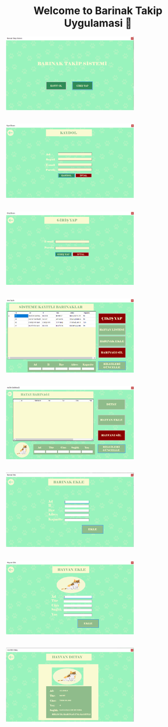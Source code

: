 <h1 align="center"> Welcome to Barinak Takip Uygulamasi 👋</h1>

<img src="https://github.com/zehratok/barinak-takip-programi/blob/main/BarinakTakip/images/baslangic.png" width="350">&nbsp;&nbsp;&nbsp;&nbsp;&nbsp;&nbsp;&nbsp;&nbsp;&nbsp;&nbsp; <br> <br><br> 
<img src="https://github.com/zehratok/barinak-takip-programi/blob/main/BarinakTakip/images/kayit.png" width="350">&nbsp;&nbsp;&nbsp;&nbsp;&nbsp;&nbsp;&nbsp;&nbsp;&nbsp;&nbsp;<br> <br> <br> 
<img src="https://github.com/zehratok/barinak-takip-programi/blob/main/BarinakTakip/images/giris.png" width="350">&nbsp;&nbsp;&nbsp;&nbsp;&nbsp;&nbsp;&nbsp;&nbsp;&nbsp;&nbsp; <br> <br> <br>
<img src="https://github.com/zehratok/barinak-takip-programi/blob/main/BarinakTakip/images/anaSayfa.png" width="350">&nbsp;&nbsp;&nbsp;&nbsp;&nbsp;&nbsp;&nbsp;&nbsp;&nbsp;&nbsp; <br> <br> <br>
<img src="https://github.com/zehratok/barinak-takip-programi/blob/main/BarinakTakip/images/barinakDetay.png" width="350">&nbsp;&nbsp;&nbsp;&nbsp;&nbsp;&nbsp;&nbsp;&nbsp;&nbsp;&nbsp; <br> <br> <br>
<img src="https://github.com/zehratok/barinak-takip-programi/blob/main/BarinakTakip/images/barinakEkle.png" width="350">&nbsp;&nbsp;&nbsp;&nbsp;&nbsp;&nbsp;&nbsp;&nbsp;&nbsp;&nbsp; <br> <br> <br>
<img src="https://github.com/zehratok/barinak-takip-programi/blob/main/BarinakTakip/images/hayvanEkle.png" width="350">&nbsp;&nbsp;&nbsp;&nbsp;&nbsp;&nbsp;&nbsp;&nbsp;&nbsp;&nbsp; <br> <br> <br>
<img src="https://github.com/zehratok/barinak-takip-programi/blob/main/BarinakTakip/images/hayvanDetay.png" width="350">&nbsp;&nbsp;&nbsp;&nbsp;&nbsp;&nbsp;&nbsp;&nbsp;&nbsp;&nbsp; <br> <br> <br>
